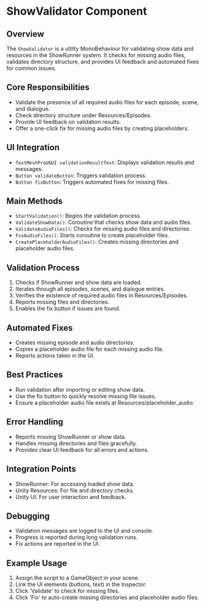 # ShowValidator Component

## Overview
The `ShowValidator` is a utility MonoBehaviour for validating show data and resources in the ShowRunner system. It checks for missing audio files, validates directory structure, and provides UI feedback and automated fixes for common issues.

## Core Responsibilities
- Validate the presence of all required audio files for each episode, scene, and dialogue.
- Check directory structure under Resources/Episodes.
- Provide UI feedback on validation results.
- Offer a one-click fix for missing audio files by creating placeholders.

## UI Integration
- `TextMeshProUGUI validationResultText`: Displays validation results and messages.
- `Button validateButton`: Triggers validation process.
- `Button fixButton`: Triggers automated fixes for missing files.

## Main Methods
- `StartValidation()`: Begins the validation process.
- `ValidateShowData()`: Coroutine that checks show data and audio files.
- `ValidateAudioFiles()`: Checks for missing audio files and directories.
- `FixAudioFiles()`: Starts coroutine to create placeholder files.
- `CreatePlaceholderAudioFiles()`: Creates missing directories and placeholder audio files.

## Validation Process
1. Checks if ShowRunner and show data are loaded.
2. Iterates through all episodes, scenes, and dialogue entries.
3. Verifies the existence of required audio files in Resources/Episodes.
4. Reports missing files and directories.
5. Enables the fix button if issues are found.

## Automated Fixes
- Creates missing episode and audio directories.
- Copies a placeholder audio file for each missing audio file.
- Reports actions taken in the UI.

## Best Practices
- Run validation after importing or editing show data.
- Use the fix button to quickly resolve missing file issues.
- Ensure a placeholder audio file exists at Resources/placeholder_audio.

## Error Handling
- Reports missing ShowRunner or show data.
- Handles missing directories and files gracefully.
- Provides clear UI feedback for all errors and actions.

## Integration Points
- ShowRunner: For accessing loaded show data.
- Unity Resources: For file and directory checks.
- Unity UI: For user interaction and feedback.

## Debugging
- Validation messages are logged to the UI and console.
- Progress is reported during long validation runs.
- Fix actions are reported in the UI.

## Example Usage
1. Assign the script to a GameObject in your scene.
2. Link the UI elements (buttons, text) in the Inspector.
3. Click 'Validate' to check for missing files.
4. Click 'Fix' to auto-create missing directories and placeholder audio files. 